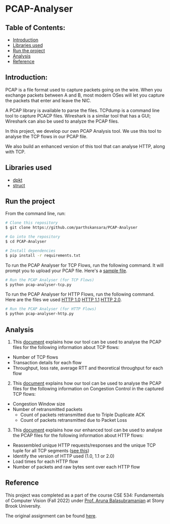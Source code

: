 # PCAP-Analyser

## Table of Contents:
* [Introduction](#introduction)
* [Libraries used](#libraries-used)
* [Run the project](#run-the-project)
* [Analysis](#analysis)
* [Reference](#reference)

## Introduction:
PCAP is a file format used to capture packets going on the wire. When you exchange packets between A and B, most modern OSes will let you capture the packets that enter and leave the NIC. 

A PCAP library is available to parse the files. TCPdump is a command line tool to capture PCACP files. Wireshark is a similar tool that has a GUI; Wireshark can also be used to analyze the PCAP files.

In this project, we develop our own PCAP Analysis tool. We use this tool to analyse the TCP flows in our PCAP file. 

We also build an enhanced version of this tool that can analyse HTTP, along with TCP. 

## Libraries used
* [dpkt](https://pypi.org/project/dpkt/)
* [struct](https://docs.python.org/3/library/struct.html)


## Run the project

From the command line, run:


```bash
# Clone this repository
$ git clone https://github.com/parthskansara/PCAP-Analyser

# Go into the repository
$ cd PCAP-Analyser

# Install dependencies
$ pip install -r requirements.txt

```


To run the PCAP Analyser for TCP Flows, run the following command. It will prompt you to upload your PCAP file. Here's a [sample file](https://github.com/parthskansara/PCAP-Analyser/blob/main/Sample%20PCAP%20files/sample-tcp-pcap.pcap).

```bash
# Run the PCAP Analyser (for TCP Flows)
$ python pcap-analyser-tcp.py

```


To run the PCAP Analyser for HTTP Flows, run the following command. Here are the files we used [HTTP 1.0](https://github.com/parthskansara/PCAP-Analyser/blob/main/Sample%20PCAP%20files/sample-http-1080-pcap.pcap) [HTTP 1.1](https://github.com/parthskansara/PCAP-Analyser/blob/main/Sample%20PCAP%20files/sample-tcp-1081-pcap.pcap) [HTTP 2.0](https://github.com/parthskansara/PCAP-Analyser/blob/main/Sample%20PCAP%20files/sample-tcp-1082-pcap.pcap).


```bash
# Run the PCAP Analyser (for HTTP Flows)
$ python pcap-analyser-http.py

```


## Analysis
1. This [document](https://github.com/parthskansara/PCAP-Analyser/blob/main/docs/PCAP%20Analyser%20-%20TCP%20Flows.pdf) explains how our tool can be used to analyse the PCAP files for the following information about TCP flows:
* Number of TCP flows
* Transaction details for each flow
* Throughput, loss rate, average RTT and theoretical throughput for each flow

2. This [document](https://github.com/parthskansara/PCAP-Analyser/blob/main/docs/PCAP%20Analyser%20-%20TCP%20Flows%20(Congestion%20Control).pdf) explains how our tool can be used to analyse the PCAP files for the following information on Congestion Control in the captured TCP flows:
* Congestion Window size
* Number of retransmitted packets
  * Count of packets retransmitted due to Triple Duplicate ACK
  * Count of packets retransmitted due to Packet Loss
  
3. This [document](https://github.com/parthskansara/PCAP-Analyser/blob/main/docs/PCAP%20Analyser%20-%20HTTP%20Flows.pdf) explains how our enhanced tool can be used to analyse the PCAP files for the following information about HTTP flows:
* Reassembled unique HTTP requests/responses and the unique TCP tuple for all TCP segments ([see this](https://github.com/parthskansara/PCAP-Analyser/blob/main/docs/Reassembled%20HTTP%20flows.txt))
* Identify the version of HTTP used (1.0, 1.1 or 2.0)
* Load times for each HTTP flow
* Number of packets and raw bytes sent over each HTTP flow

## Reference
This project was completed as a part of the course CSE 534: Fundamentals of Computer Vision (Fall 2022) under [Prof. Aruna Balasubramanian](https://www.cs.stonybrook.edu/people/faculty/ArunaBalasubramanian) at Stony Brook University.


The original assignment can be found [here](https://drive.google.com/file/d/1OiIf7O8UnBkfdO672QrWKvyXfWAiedUl/view?usp=sharing).
